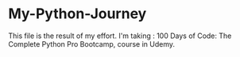 # My-Python-Journey

This file is the result of my effort. I'm taking : 100 Days of Code: The Complete Python Pro Bootcamp, course in Udemy.
